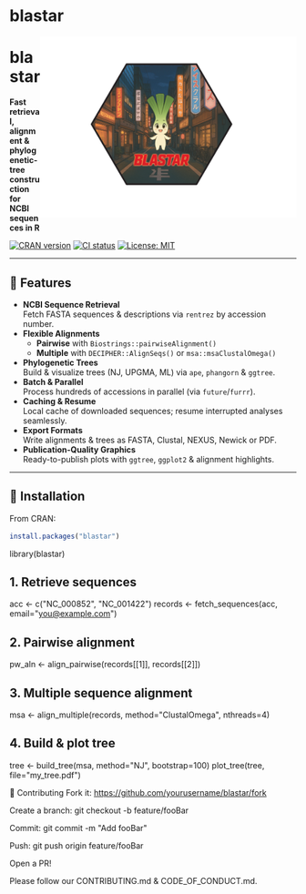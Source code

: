 # blastar

<!-- README.md for blastar -->

<!-- Logo on the right -->
<p align="left">
  <img align="right" src="blastar_2000.png" alt="blastar logo" width="450" />
  <h1>blastar</h1>
 <p><strong>Fast retrieval, alignment &amp; phylogenetic-tree construction for NCBI sequences in R</strong></p>
  <p>
    <a href="https://cran.r-project.org/package=blastar"><img src="https://img.shields.io/cran/v/blastar.svg" alt="CRAN version"/></a>
    <a href="https://github.com/yourusername/blastar/actions"><img src="https://img.shields.io/github/actions/workflow/status/yourusername/blastar/ci.yml?branch=main" alt="CI status"/></a>
    <a href="https://opensource.org/licenses/MIT"><img src="https://img.shields.io/badge/license-MIT-blue.svg" alt="License: MIT"/></a>
  </p>
</p>

---

## 🚀 Features

- **NCBI Sequence Retrieval**  
  Fetch FASTA sequences &amp; descriptions via `rentrez` by accession number.
- **Flexible Alignments**  
  - **Pairwise** with `Biostrings::pairwiseAlignment()`  
  - **Multiple** with `DECIPHER::AlignSeqs()` or `msa::msaClustalOmega()`
- **Phylogenetic Trees**  
  Build &amp; visualize trees (NJ, UPGMA, ML) via `ape`, `phangorn` &amp; `ggtree`.
- **Batch & Parallel**  
  Process hundreds of accessions in parallel (via `future`/`furrr`).
- **Caching & Resume**  
  Local cache of downloaded sequences; resume interrupted analyses seamlessly.
- **Export Formats**  
  Write alignments &amp; trees as FASTA, Clustal, NEXUS, Newick or PDF.
- **Publication-Quality Graphics**  
  Ready-to-publish plots with `ggtree`, `ggplot2` &amp; alignment highlights.

---

## 🔧 Installation

From CRAN:

```r
install.packages("blastar")
```

library(blastar)

## 1. Retrieve sequences
acc <- c("NC_000852", "NC_001422")
records <- fetch_sequences(acc, email="you@example.com")

## 2. Pairwise alignment
pw_aln <- align_pairwise(records[[1]], records[[2]])

## 3. Multiple sequence alignment
msa <- align_multiple(records, method="ClustalOmega", nthreads=4)

## 4. Build & plot tree
tree <- build_tree(msa, method="NJ", bootstrap=100)
plot_tree(tree, file="my_tree.pdf")


🤝 Contributing
Fork it: https://github.com/yourusername/blastar/fork

Create a branch: git checkout -b feature/fooBar

Commit: git commit -m "Add fooBar"

Push: git push origin feature/fooBar

Open a PR!

Please follow our CONTRIBUTING.md & CODE_OF_CONDUCT.md.



